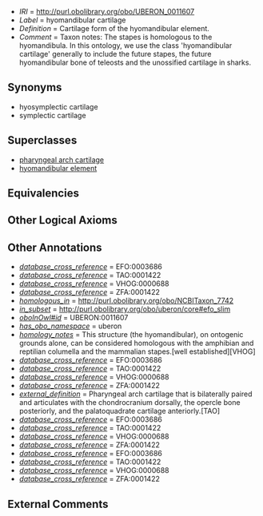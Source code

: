  * *IRI* = http://purl.obolibrary.org/obo/UBERON_0011607
 * *Label* = hyomandibular cartilage
 * *Definition* = Cartilage form of the hyomandibular element.
 * *Comment* = Taxon notes: The stapes is homologous to the hyomandibula. In this ontology, we use the class 'hyomandibular cartilage' generally to include the future stapes, the future hyomandibular bone of teleosts and the unossified cartilage in sharks.

## Synonyms

 * hyosymplectic cartilage
 * symplectic cartilage

## Superclasses

 * [pharyngeal arch cartilage](../../UBERON/04/UBERON_0011004.md)
 * [hyomandibular element](../../UBERON/08/UBERON_0011608.md)

## Equivalencies


## Other Logical Axioms


## Other Annotations

 * *[database_cross_reference](../../ef/oboInOwl#hasDbXref.md)* = EFO:0003686
 * *[database_cross_reference](../../ef/oboInOwl#hasDbXref.md)* = TAO:0001422
 * *[database_cross_reference](../../ef/oboInOwl#hasDbXref.md)* = VHOG:0000688
 * *[database_cross_reference](../../ef/oboInOwl#hasDbXref.md)* = ZFA:0001422
 * *[homologous_in](../../core#homologous/in/core#homologous_in.md)* = http://purl.obolibrary.org/obo/NCBITaxon_7742
 * *[in_subset](../../et/oboInOwl#inSubset.md)* = http://purl.obolibrary.org/obo/uberon/core#efo_slim
 * *[oboInOwl#id](../../id/oboInOwl#id.md)* = UBERON:0011607
 * *[has_obo_namespace](../../ce/oboInOwl#hasOBONamespace.md)* = uberon
 * *[homology_notes](../../UBPROP/03/UBPROP_0000003.md)* = This structure (the hyomandibular), on ontogenic grounds alone, can be considered homologous with the amphibian and reptilian columella and the mammalian stapes.[well established][VHOG]
 * *[database_cross_reference](../../ef/oboInOwl#hasDbXref.md)* = EFO:0003686
 * *[database_cross_reference](../../ef/oboInOwl#hasDbXref.md)* = TAO:0001422
 * *[database_cross_reference](../../ef/oboInOwl#hasDbXref.md)* = VHOG:0000688
 * *[database_cross_reference](../../ef/oboInOwl#hasDbXref.md)* = ZFA:0001422
 * *[external_definition](../../UBPROP/01/UBPROP_0000001.md)* = Pharyngeal arch cartilage that is bilaterally paired and articulates with the chondrocranium dorsally, the opercle bone posteriorly, and the palatoquadrate cartilage anteriorly.[TAO]
 * *[database_cross_reference](../../ef/oboInOwl#hasDbXref.md)* = EFO:0003686
 * *[database_cross_reference](../../ef/oboInOwl#hasDbXref.md)* = TAO:0001422
 * *[database_cross_reference](../../ef/oboInOwl#hasDbXref.md)* = VHOG:0000688
 * *[database_cross_reference](../../ef/oboInOwl#hasDbXref.md)* = ZFA:0001422
 * *[database_cross_reference](../../ef/oboInOwl#hasDbXref.md)* = EFO:0003686
 * *[database_cross_reference](../../ef/oboInOwl#hasDbXref.md)* = TAO:0001422
 * *[database_cross_reference](../../ef/oboInOwl#hasDbXref.md)* = VHOG:0000688
 * *[database_cross_reference](../../ef/oboInOwl#hasDbXref.md)* = ZFA:0001422

## External Comments

